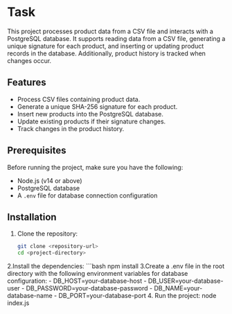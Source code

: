 # Task

This project processes product data from a CSV file and interacts with a PostgreSQL database. It supports reading data from a CSV file, generating a unique signature for each product, and inserting or updating product records in the database. Additionally, product history is tracked when changes occur.

## Features

- Process CSV files containing product data.
- Generate a unique SHA-256 signature for each product.
- Insert new products into the PostgreSQL database.
- Update existing products if their signature changes.
- Track changes in the product history.

## Prerequisites

Before running the project, make sure you have the following:

- Node.js (v14 or above)
- PostgreSQL database
- A `.env` file for database connection configuration

## Installation

1. Clone the repository:

   ```bash
   git clone <repository-url>
   cd <project-directory>

2.Install the dependencies:
	```bash
	npm install
3.Create a .env file in the root directory with the following environment variables for database configuration:
	- DB_HOST=your-database-host
	- DB_USER=your-database-user
	- DB_PASSWORD=your-database-password
	- DB_NAME=your-database-name
	- DB_PORT=your-database-port
4. Run the project:
	node index.js